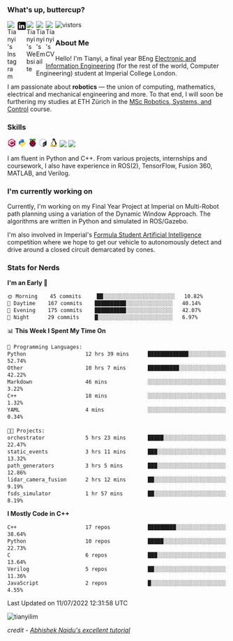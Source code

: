 ### What's up, buttercup?
<a href="https://www.instagram.com/stratosphere._/">
  <img align="left" alt="Tianyi's Instagram" width="22px" src="https://raw.githubusercontent.com/simple-icons/simple-icons/develop/icons/instagram.svg" />
</a>
<a href="https://www.linkedin.com/in/tianyilim/">
  <img align="left" alt="Tianyi's LinkedIn" width="22px" src="https://raw.githubusercontent.com/simple-icons/simple-icons/develop/icons/linkedin.svg" />
</a>
<a href="https://tianyilim.github.io/">
  <img align="left" alt="Tianyi's Website" width="22px" src="https://raw.githubusercontent.com/simple-icons/simple-icons/develop/icons/internetexplorer.svg" />
</a>
<a href="0.tianyi.lim@gmail.com">
  <img align="left" alt="Tianyi's Email" width="22px" src="https://raw.githubusercontent.com/simple-icons/simple-icons/develop/icons/gmail.svg" />
</a>
<a href="https://tianyilim.github.io/assets/TianyiLim_CV.pdf">
  <img align="left" alt="Tianyi's CV" width="22px" src="https://raw.githubusercontent.com/simple-icons/simple-icons/develop/icons/adobeacrobatreader.svg" />
</a>

![vistors](https://visitor-badge.glitch.me/badge?page_id=tianyilim.tianyilim)

### About Me
Hello! I'm Tianyi, a final year BEng [Electronic and Information Engineering](https://www.imperial.ac.uk/electrical-engineering/study/undergraduate/electronic-and-information-engineering/) (for the rest of the world, Computer Engineering) student at Imperial College London.

I am passionate about **robotics** &mdash; the union of computing, mathematics, electrical and mechanical engineering and more. To that end, I will soon be furthering my studies at ETH Zürich in the [MSc Robotics, Systems, and Control](https://master-robotics.ethz.ch/) course.

### Skills
<code><img height="20" src="https://raw.githubusercontent.com/devicons/devicon/master/icons/cplusplus/cplusplus-original.svg"></code>
<code><img height="20" src="https://raw.githubusercontent.com/devicons/devicon/master/icons/python/python-original.svg"></code>
<code><img height="20" src="https://raw.githubusercontent.com/devicons/devicon/master/icons/raspberrypi/raspberrypi-original.svg"></code>
<code><img height="20" src="https://raw.githubusercontent.com/devicons/devicon/master/icons/bash/bash-original.svg"></code>
<code><img height="20" src="https://raw.githubusercontent.com/devicons/devicon/master/icons/linux/linux-original.svg"></code>
<code><img height="20" src="https://upload.wikimedia.org/wikipedia/commons/1/15/Robot_Operating_System_logo.svg"></code>
<code><img height="20" src="http://classic.gazebosim.org/assets/logos/gazebo_icon_pos-76b768ca51b0c24a5e5ddeb5a844baf3a3efc83e42affae355ed6ce9326707e4.svg"></code>

I am fluent in Python and C++. From various projects, internships and coursework, I also have experience in ROS(2), TensorFlow, Fusion 360, MATLAB, and Verilog.

### I'm currently working on
Currently, I'm working on my Final Year Project at Imperial on Multi-Robot path planning using a variation of the Dynamic Window Approach. The algorithms are written in Python and simulated in ROS/Gazebo.

I'm also involved in Imperial's [Formula Student Artificial Intelligence](https://www.imeche.org/events/formula-student/team-information/fs-ai) competition where we hope to get our vehicle to autonomously detect and drive around a closed circuit demarcated by cones.

### Stats for Nerds
<!--START_SECTION:waka-->
**I'm an Early 🐤** 

```text
🌞 Morning    45 commits     ██░░░░░░░░░░░░░░░░░░░░░░░   10.82% 
🌆 Daytime    167 commits    ██████████░░░░░░░░░░░░░░░   40.14% 
🌃 Evening    175 commits    ██████████░░░░░░░░░░░░░░░   42.07% 
🌙 Night      29 commits     █░░░░░░░░░░░░░░░░░░░░░░░░   6.97%

```


📊 **This Week I Spent My Time On** 

```text
💬 Programming Languages: 
Python                   12 hrs 39 mins      █████████████░░░░░░░░░░░░   52.74% 
Other                    10 hrs 7 mins       ██████████░░░░░░░░░░░░░░░   42.22% 
Markdown                 46 mins             ░░░░░░░░░░░░░░░░░░░░░░░░░   3.22% 
C++                      18 mins             ░░░░░░░░░░░░░░░░░░░░░░░░░   1.32% 
YAML                     4 mins              ░░░░░░░░░░░░░░░░░░░░░░░░░   0.34%

🐱‍💻 Projects: 
orchestrator             5 hrs 23 mins       █████░░░░░░░░░░░░░░░░░░░░   22.47% 
static_events            3 hrs 11 mins       ███░░░░░░░░░░░░░░░░░░░░░░   13.32% 
path_generators          3 hrs 5 mins        ███░░░░░░░░░░░░░░░░░░░░░░   12.86% 
lidar_camera_fusion      2 hrs 12 mins       ██░░░░░░░░░░░░░░░░░░░░░░░   9.19% 
fsds_simulator           1 hr 57 mins        ██░░░░░░░░░░░░░░░░░░░░░░░   8.19%

```

**I Mostly Code in C++** 

```text
C++                      17 repos            █████████░░░░░░░░░░░░░░░░   38.64% 
Python                   10 repos            █████░░░░░░░░░░░░░░░░░░░░   22.73% 
C                        6 repos             ███░░░░░░░░░░░░░░░░░░░░░░   13.64% 
Verilog                  5 repos             ██░░░░░░░░░░░░░░░░░░░░░░░   11.36% 
JavaScript               2 repos             █░░░░░░░░░░░░░░░░░░░░░░░░   4.55%

```



 Last Updated on 11/07/2022 12:31:58 UTC
<!--END_SECTION:waka-->
<p align="left"> <img src="https://github-readme-stats.vercel.app/api?username=tianyilim&show_icons=true&theme=gotham" alt="tianyilim" />

*credit - [Abhishek Naidu's excellent tutorial](https://github.com/abhisheknaiidu)*
